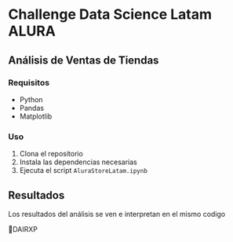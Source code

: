 # Challenge Data Science Latam ALURA

## Análisis de Ventas de Tiendas

### Requisitos

- Python
- Pandas
- Matplotlib

### Uso

1. Clona el repositorio
2. Instala las dependencias necesarias
3. Ejecuta el script `AluraStoreLatam.ipynb`
## Resultados

Los resultados del análisis se ven e interpretan en el mismo codigo

🚀DAIRXP

